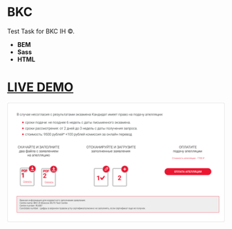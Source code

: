 # BKC

Test Task for BKC IH ©.

<b>
  
* BEM
* Sass
* HTML
  
</b>

# [LIVE DEMO](https://jeyefendi.github.io/BKC/)
![Logo](./COVER.jpg)
